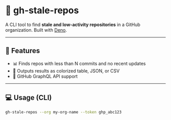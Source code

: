 # 🧊 gh-stale-repos

A CLI tool to find **stale and low-activity repositories** in a GitHub organization. Built with [Deno](https://deno.land/).

---

## 🚀 Features

- 📊 Finds repos with less than N commits and no recent updates
- 📄 Outputs results as colorized table, JSON, or CSV
- 📡 GitHub GraphQL API support

---

## 💻 Usage (CLI)

```bash
gh-stale-repos --org my-org-name --token ghp_abc123
